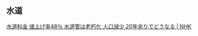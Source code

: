 ## 水道

[水道料金 値上げ率48％ 水道管は老朽化 人口減少 20年余りでどうなる | NHK](https://www.nhk.or.jp/shutoken/newsup/20240425a.html)
